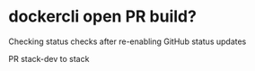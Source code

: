 # dockercli open PR build?

Checking status checks after re-enabling GitHub status updates

PR stack-dev to stack
